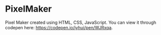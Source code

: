 # PixelMaker

Pixel Maker created using HTML, CSS, JavaScript. 
You can view it through codepen here: https://codepen.io/iyhui/pen/WJRxqa.
 
